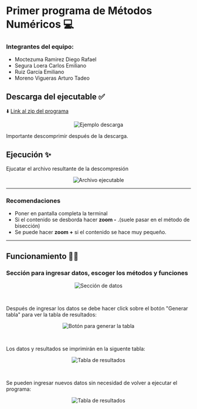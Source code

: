 # Primer programa de Métodos Numéricos 💻
### Integrantes del equipo:
- Moctezuma Ramirez Diego Rafael
- Segura Loera Carlos Emiliano
- Ruiz García Emiliano
- Moreno Vigueras Arturo Tadeo

## Descarga del ejecutable ✅
⬇️ [Link al zip del programa](https://github.com/DiegoMoctezuma/Metodos-Numericos/blob/main/programaUnoEjecutable.zip)
<p align="center">
  <img src="https://github.com/DiegoMoctezuma/Metodos-Numericos/blob/main/img/DescargaEjecutable.png" alt="Ejemplo descarga"/>
</p>
Importante descomprimir después de la descarga.

## Ejecución ✨
Ejucatar el archivo resultante de la descompresión
<p align="center">
  <img src="https://github.com/DiegoMoctezuma/Metodos-Numericos/blob/main/img/Archivo%20ejecutable.png" alt="Archivo ejecutable"/>
</p>

---

### Recomendaciones

- Poner en pantalla completa la terminal
- Si el contenido se desborda hacer **zoom -** .(suele pasar en el método de bisección)
- Se puede hacer **zoom +** si el contenido se hace muy pequeño.
---

## Funcionamiento 🏃‍➡️

### Sección para ingresar datos, escoger los métodos y funciones

<p align="center">
  <img src="https://github.com/DiegoMoctezuma/Metodos-Numericos/blob/main/img/SeccionDatos.png" alt="Sección de datos"/>
</p>

</br>

Después de ingresar los datos se debe hacer click sobre el botón "Generar tabla" para ver la tabla de resultados:
<p align="center">
  <img src="https://github.com/DiegoMoctezuma/Metodos-Numericos/blob/main/img/BotonGenerar.png" alt="Botón para generar la tabla"/>
</p>

</br>

Los datos y resultados se imprimirán en la siguente tabla:
<p align="center">
  <img src="https://github.com/DiegoMoctezuma/Metodos-Numericos/blob/main/img/TablaResultados.png" alt="Tabla de resultados"/>
</p>

</br>

Se pueden ingresar nuevos datos sin necesidad de volver a ejecutar el programa:
<p align="center">
  <img src="https://github.com/DiegoMoctezuma/Metodos-Numericos/blob/main/img/Ejemplo.png" alt="Tabla de resultados"/>
</p>
